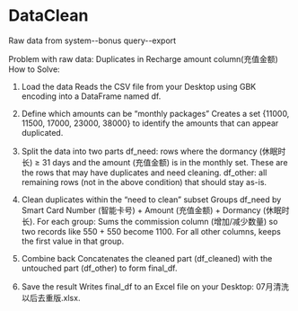# DataClean

Raw data from system--bonus query--export

Problem with raw data: Duplicates in Recharge amount column(充值金额) 
How to Solve:

1. Load the data
Reads the CSV file from your Desktop using GBK encoding into a DataFrame named df.

2. Define which amounts can be “monthly packages”
Creates a set {11000, 11500, 17000, 23000, 38000} to identify the amounts that can appear duplicated.

3. Split the data into two parts
df_need: rows where the dormancy (休眠时长) ≥ 31 days and the amount (充值金额) is in the monthly set.
These are the rows that may have duplicates and need cleaning.
df_other: all remaining rows (not in the above condition) that should stay as-is.

4. Clean duplicates within the “need to clean” subset
Groups df_need by Smart Card Number (智能卡号) + Amount (充值金额) + Dormancy (休眠时长).
For each group:
  Sums the commission column (增加/减少数量) so two records like 550 + 550 become 1100.
  For all other columns, keeps the first value in that group.

5. Combine back
Concatenates the cleaned part (df_cleaned) with the untouched part (df_other) to form final_df.

6. Save the result
Writes final_df to an Excel file on your Desktop: 07月清洗以后去重版.xlsx.
